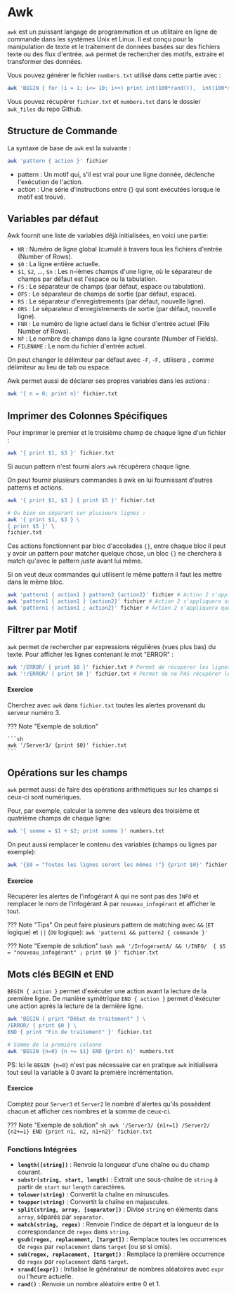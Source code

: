 
# Awk

``awk`` est un puissant langage de programmation et un utilitaire en ligne de commande dans les systèmes Unix et Linux. Il est conçu pour la manipulation de texte et le traitement de données basées sur des fichiers texte ou des flux d'entrée. ``awk`` permet de rechercher des motifs, extraire et transformer des données.


Vous pouvez générer le fichier ``numbers.txt`` utilisé dans cette partie avec :
```sh
awk 'BEGIN { for (i = 1; i<= 10; i++) print int(100*rand()),  int(100*rand()), int(100*rand()) }' > numbers.txt
```

Vous pouvez récupérer ``fichier.txt`` et ``numbers.txt`` dans le dossier ``awk_files`` du repo Github.

## Structure de Commande

La syntaxe de base de ``awk`` est la suivante :
```bash
awk 'pattern { action }' fichier
```

   - pattern : Un motif qui, s'il est vrai pour une ligne donnée, déclenche l'exécution de l'action.
   - action : Une série d'instructions entre {} qui sont exécutées lorsque le motif est trouvé.

## Variables par défaut

Awk fournit une liste de variables déjà initialisées, en voici une partie: 

   - ``NR`` : Numéro de ligne global (cumulé à travers tous les fichiers d'entrée (Number of Rows).
   - ``$0`` : La ligne entière actuelle.
   - ``$1``, ``$2``, ..., ``$n`` : Les n-ièmes champs d'une ligne, où le séparateur de champs par défaut est l'espace ou la tabulation.
   - ``FS`` : Le séparateur de champs (par défaut, espace ou tabulation).
   - ``OFS`` : Le séparateur de champs de sortie (par défaut, espace).
   - ``RS`` : Le séparateur d'enregistrements (par défaut, nouvelle ligne).
   - ``ORS`` : Le séparateur d'enregistrements de sortie (par défaut, nouvelle ligne).
   - ``FNR`` : Le numéro de ligne actuel dans le fichier d'entrée actuel (File Number of Rows).
   - ``NF`` : Le nombre de champs dans la ligne courante (Number of Fields).
   - ``FILENAME`` : Le nom du fichier d'entrée actuel.

On peut changer le délimiteur par défaut avec ``-F``, ``-F,`` utilisera ``,`` comme délimiteur au lieu de tab ou espace.

Awk permet aussi de déclarer ses propres variables dans les actions :

```sh
awk '{ n = 0; print n}' fichier.txt
```


## Imprimer des Colonnes Spécifiques

Pour imprimer le premier et le troisième champ de chaque ligne d'un fichier :

```bash
awk '{ print $1, $3 }' fichier.txt
```
Si aucun pattern n'est fourni alors ``awk`` récupèrera chaque ligne.

On peut fournir plusieurs commandes à awk en lui fournissant d'autres patterns et actions.

```bash
awk '{ print $1, $3 } { print $5 }' fichier.txt

# Ou bien en séparant sur plusieurs lignes :
awk '{ print $1, $3 } \
{ print $5 }' \
fichier.txt
```

Ces actions fonctionnent par bloc d'accolades ``{}``, entre chaque bloc il peut y avoir un pattern pour matcher quelque chose, un bloc ``{}`` ne cherchera à match qu'avec le pattern *juste* avant lui même.

Si on veut deux commandes qui utilisent le même pattern il faut les mettre dans le même bloc.

```sh
awk 'pattern1 { action1 } pattern2 {action2}' fichier # Action 2 s'appliquera que sur les lignes matchant pattern2
awk 'pattern1 { action1 } {action2}' fichier # Action 2 s'appliquera sur TOUTES les lignes et pas seulement celles matchant pattern1
awk 'pattern1 { action1 ; action2}' fichier # Action 2 s'appliquera que sur les lignes matchant pattern1
```


## Filtrer par Motif

``awk`` permet de rechercher par expressions régulières (vues plus bas) du texte.
Pour afficher les lignes contenant le mot "ERROR" :

```bash
awk '/ERROR/ { print $0 }' fichier.txt # Permet de récupérer les lignes contenant ERROR.
awk '!/ERROR/ { print $0 }' fichier.txt # Permet de ne PAS récupérer les lignes contenant ERROR.
```

#### Exercice

Cherchez avec ``awk`` dans ``fichier.txt`` toutes les alertes provenant du serveur numéro 3.

??? Note "Exemple de solution"

    ```sh
    awk '/Server3/ {print $0}' fichier.txt
    ```


## Opérations sur les champs

``awk`` permet aussi de faire des opérations arithmétiques sur les champs si ceux-ci sont numériques.

Pour, par exemple, calculer la somme des valeurs des troisième et quatrième champs de chaque ligne:

```bash
awk '{ somme = $1 + $2; print somme }' numbers.txt
```

On peut aussi remplacer le contenu des variables (champs ou lignes par exemple):

```bash
awk '{$0 = "Toutes les lignes seront les mêmes !"} {print $0}' fichier.txt
```

#### Exercice

Récupérer les alertes de l'infogérant A qui ne sont pas des ``INFO`` et remplacer le nom de l'infogérant A par ``nouveau_infogérant`` et afficher le tout.

??? Note "Tips"
    On peut faire plusieurs pattern de matching avec ``&&`` (``ET`` logique) et ``||`` (``OU`` logique): ``awk 'pattern1 && pattern2 { commande }'``

??? Note "Exemple de solution"
    ```bash
    awk '/InfogérantA/ && !/INFO/  { $5 = "nouveau_infogérant" ; print $0 }' fichier.txt
    ```

## Mots clés BEGIN et END 

``BEGIN { action }`` permet d'exécuter une action avant la lecture de la première ligne. De manière symétrique ``END { action }`` permet d'éxécuter une action après la lecture de la dernière ligne.

```sh
awk 'BEGIN { print "Début de traitement" } \
/ERROR/ { print $0 } \
END { print "Fin de traitement" }' fichier.txt
```

```bash
# Somme de la première colonne
awk 'BEGIN {n=0} {n += $1} END {print n}' numbers.txt
```

PS: Ici le ``BEGIN {n=0}`` n'est pas nécessaire car en pratique ``awk`` initialisera tout seul la variable à 0 avant la première incrémentation.

#### Exercice

Comptez pour ``Server3`` et ``Server2`` le nombre d'alertes qu'ils possèdent chacun et afficher ces nombres et la somme de ceux-ci.

??? Note "Exemple de solution"
    ```sh
    awk '/Server3/ {n1+=1} /Server2/ {n2+=1} END {print n1, n2, n1+n2}' fichier.txt
    ```
### Fonctions Intégrées

- **`length([string])`** : Renvoie la longueur d'une chaîne ou du champ courant.
- **`substr(string, start, length)`** : Extrait une sous-chaîne de `string` à partir de `start` sur `length` caractères.
- **`tolower(string)`** : Convertit la chaîne en minuscules.
- **`toupper(string)`** : Convertit la chaîne en majuscules.
- **`split(string, array, [separator])`** : Divise `string` en éléments dans `array`, séparés par `separator`.
- **`match(string, regex)`** : Renvoie l'indice de départ et la longueur de la correspondance de `regex` dans `string`.
- **`gsub(regex, replacement, [target])`** : Remplace toutes les occurrences de `regex` par `replacement` dans `target` (ou `$0` si omis).
- **`sub(regex, replacement, [target])`** : Remplace la première occurrence de `regex` par `replacement` dans `target`.
- **`srand([expr])`** : Initialise le générateur de nombres aléatoires avec `expr` ou l'heure actuelle.
- **`rand()`** : Renvoie un nombre aléatoire entre 0 et 1.
